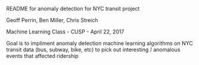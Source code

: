 README for anomaly detection for NYC transit project

Geoff Perrin, Ben Miller, Chris Streich

Machine Learning Class - CUSP - April 22, 2017

Goal is to impliment anomaly detection machine learning algorithms on NYC transit data (bus, subway, bike, etc) to pick out interesting / anomalous events that affected ridership 

